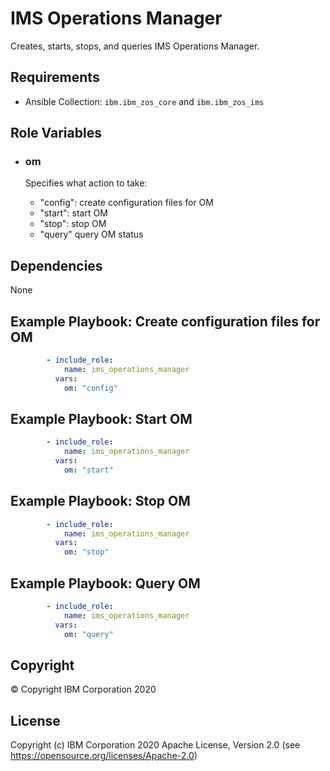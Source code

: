 IMS Operations Manager
=========

Creates, starts, stops, and queries IMS Operations Manager.

Requirements
------------

* Ansible Collection: `ibm.ibm_zos_core` and `ibm.ibm_zos_ims`


Role Variables
--------------

- ### **om**

  Specifies what action to take:
  - "config": create configuration files for OM
  - "start":  start OM
  - "stop":   stop OM
  - "query"   query OM status


Dependencies
------------

None

Example Playbook: Create configuration files for OM
----------------

```yaml 
        - include_role:
            name: ims_operations_manager
          vars:
            om: "config"
```

Example Playbook: Start OM
----------------

```yaml 
        - include_role:
            name: ims_operations_manager
          vars:
            om: "start"
```

Example Playbook: Stop OM
----------------

```yaml 
        - include_role:
            name: ims_operations_manager
          vars:
            om: "stop"
```

Example Playbook: Query OM
----------------

```yaml 
        - include_role:
            name: ims_operations_manager
          vars:
            om: "query"
```

## Copyright

© Copyright IBM Corporation 2020

License
-------

Copyright (c) IBM Corporation 2020 Apache License, Version 2.0 (see https://opensource.org/licenses/Apache-2.0)



